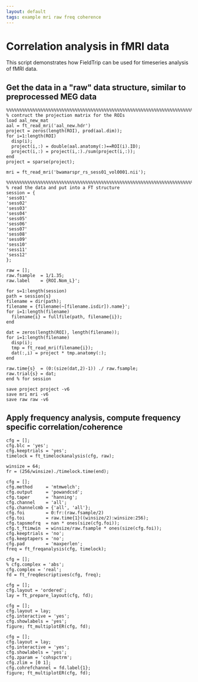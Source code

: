 ```yaml
---
layout: default
tags: example mri raw freq coherence
---
```


# Correlation analysis in fMRI data

This script demonstrates how FieldTrip can be used for timeseries analysis of fMRI data.

##  Get the data in a "raw" data structure, similar to preprocessed MEG data

	%%%%%%%%%%%%%%%%%%%%%%%%%%%%%%%%%%%%%%%%%%%%%%%%%%%%%%%%%%%%%%%%%%%%%%%%%%%%%%
	% contruct the projection matrix for the ROIs
	load aal_new_mat
	aal = ft_read_mri('aal_new.hdr')
	project = zeros(length(ROI), prod(aal.dim));
	for i=1:length(ROI)
	  disp(i);
	  project(i,:) = double(aal.anatomy(:)==ROI(i).ID);
	  project(i,:) = project(i,:)./sum(project(i,:));
	end
	project = sparse(project);

	mri = ft_read_mri('bwamarspr_rs_sess01_vol0001.nii');

	%%%%%%%%%%%%%%%%%%%%%%%%%%%%%%%%%%%%%%%%%%%%%%%%%%%%%%%%%%%%%%%%%%%%%%%%%%%%%%
	% read the data and put into a FT structure
	session = {
	'sess01'
	'sess02'
	'sess03'
	'sess04'
	'sess05'
	'sess06'
	'sess07'
	'sess08'
	'sess09'
	'sess10'
	'sess11'
	'sess12'
	};

	raw = [];
	raw.fsample  = 1/1.35;
	raw.label    = {ROI.Nom_L}';

	for s=1:length(session)
	path = session{s}
	filename = dir(path);
	filename = {filename(~[filename.isdir]).name}';
	for i=1:length(filename)
	  filename{i} = fullfile(path, filename{i});
	end

	dat = zeros(length(ROI), length(filename));
	for i=1:length(filename)
	  disp(i);
	  tmp = ft_read_mri(filename{i});
	  dat(:,i) = project * tmp.anatomy(:);
	end

	raw.time{s}  = (0:(size(dat,2)-1)) ./ raw.fsample;
	raw.trial{s} = dat;
	end % for session

	save project project -v6
	save mri mri -v6
	save raw raw -v6

## Apply frequency analysis, compute frequency specific correlation/coherence

	cfg = [];
	cfg.blc = 'yes';
	cfg.keeptrials = 'yes';
	timelock = ft_timelockanalysis(cfg, raw);

	winsize = 64;
	fr = (256/winsize)./timelock.time(end);

	cfg = [];
	cfg.method     = 'mtmwelch';
	cfg.output     = 'powandcsd';
	cfg.taper      = 'hanning';
	cfg.channel    = 'all';
	cfg.channelcmb = {'all', 'all'};
	cfg.foi        = 0:fr:(raw.fsample/2)
	cfg.toi        = raw.time{1}((winsize/2):winsize:256);
	cfg.tapsmofrq  = nan * ones(size(cfg.foi));
	cfg.t_ftimwin  = winsize/raw.fsample * ones(size(cfg.foi));
	cfg.keeptrials = 'no';
	cfg.keeptapers = 'no';
	cfg.pad        = 'maxperlen';
	freq = ft_freqanalysis(cfg, timelock);

	cfg = [];
	% cfg.complex = 'abs';
	cfg.complex = 'real';
	fd = ft_freqdescriptives(cfg, freq);

	cfg = [];
	cfg.layout = 'ordered';
	lay = ft_prepare_layout(cfg, fd);

	cfg = [];
	cfg.layout = lay;
	cfg.interactive = 'yes';
	cfg.showlabels = 'yes';
	figure; ft_multiplotER(cfg, fd);

	cfg = [];
	cfg.layout = lay;
	cfg.interactive = 'yes';
	cfg.showlabels = 'yes';
	cfg.zparam = 'cohspctrm';
	cfg.zlim = [0 1];
	cfg.cohrefchannel = fd.label{1};
	figure; ft_multiplotER(cfg, fd);
